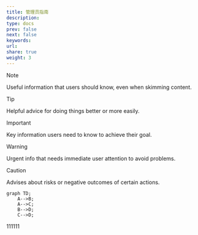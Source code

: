 ```yaml
---
title: 管理员指南
description: 
type: docs
prev: false
next: false
keywords: 
url: 
share: true
weight: 3
---
```

> [!NOTE]
> Useful information that users should know, even when skimming content.

> [!TIP]
> Helpful advice for doing things better or more easily.

> [!IMPORTANT]
> Key information users need to know to achieve their goal.

> [!WARNING]
> Urgent info that needs immediate user attention to avoid problems.

> [!CAUTION]
> Advises about risks or negative outcomes of certain actions.



```mermaid
graph TD;
    A-->B;
    A-->C;
    B-->D;
    C-->D;
```

111111


